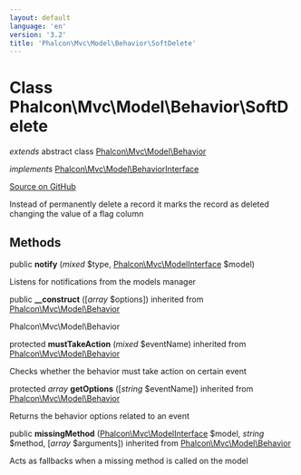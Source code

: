 ```yaml
---
layout: default
language: 'en'
version: '3.2'
title: 'Phalcon\Mvc\Model\Behavior\SoftDelete'
---
```

# Class **Phalcon\Mvc\Model\Behavior\SoftDelete**

*extends* abstract class [Phalcon\Mvc\Model\Behavior](/3.2/en/api/Phalcon_Mvc_Model_Behavior)

*implements* [Phalcon\Mvc\Model\BehaviorInterface](/3.2/en/api/Phalcon_Mvc_Model_BehaviorInterface)

<a href="https://github.com/phalcon/cphalcon/tree/v3.2.0/phalcon/mvc/model/behavior/softdelete.zep" class="btn btn-default btn-sm">Source on GitHub</a>

Instead of permanently delete a record it marks the record as
deleted changing the value of a flag column


## Methods
public  **notify** (*mixed* $type, [Phalcon\Mvc\ModelInterface](/3.2/en/api/Phalcon_Mvc_ModelInterface) $model)

Listens for notifications from the models manager



public  **__construct** ([*array* $options]) inherited from [Phalcon\Mvc\Model\Behavior](/3.2/en/api/Phalcon_Mvc_Model_Behavior)

Phalcon\Mvc\Model\Behavior



protected  **mustTakeAction** (*mixed* $eventName) inherited from [Phalcon\Mvc\Model\Behavior](/3.2/en/api/Phalcon_Mvc_Model_Behavior)

Checks whether the behavior must take action on certain event



protected *array* **getOptions** ([*string* $eventName]) inherited from [Phalcon\Mvc\Model\Behavior](/3.2/en/api/Phalcon_Mvc_Model_Behavior)

Returns the behavior options related to an event



public  **missingMethod** ([Phalcon\Mvc\ModelInterface](/3.2/en/api/Phalcon_Mvc_ModelInterface) $model, *string* $method, [*array* $arguments]) inherited from [Phalcon\Mvc\Model\Behavior](/3.2/en/api/Phalcon_Mvc_Model_Behavior)

Acts as fallbacks when a missing method is called on the model



